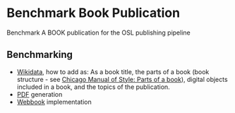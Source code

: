 # Benchmark Book Publication

Benchmark A BOOK publication for the OSL publishing pipeline

## Benchmarking

 - [Wikidata](wikidata.md), how to add as: As a book title, the parts of a book (book structure - see [Chicago Manual of Style: Parts of a book](https://www.chicagomanualofstyle.org/16/ch01/ch01_toc.html)), digital objects included in a book, and the topics of the publication.
 - [PDF](pdf.md) generation
 - [Webbook](webbook.md) implementation
